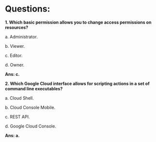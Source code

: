 # Questions:

**1. Which basic permission allows you to change access permissions on resources?**

a. Administrator.

b. Viewer.

c. Editor.

d. Owner.

**Ans: c.**


**2. Which Google Cloud interface allows for scripting actions in a set of command line executables?**

a. Cloud Shell.

b. Cloud Console Mobile.

c. REST API.

d. Google Cloud Console.

**Ans: a.**


